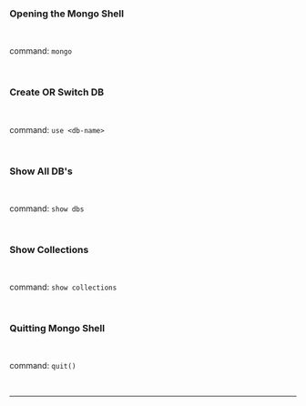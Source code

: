 ### Opening the Mongo Shell

<br>

command: `mongo`

<br>

### Create OR Switch DB

<br>

command: `use <db-name>`

<br>

### Show All DB's

<br>

command: `show dbs`

<br>

### Show Collections

<br>

command: `show collections`

<br>

### Quitting Mongo Shell

<br>

command: `quit()`

<br>

<hr>
